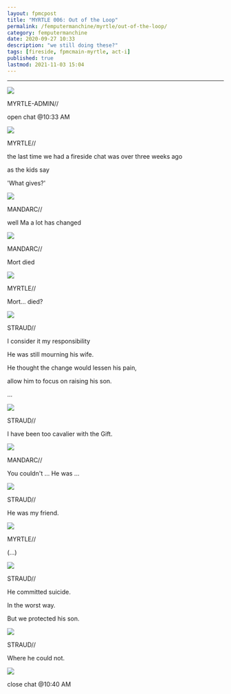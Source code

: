 ```yaml
---
layout: fpmcpost
title: "MYRTLE 006: Out of the Loop"
permalink: /femputermanchine/myrtle/out-of-the-loop/
category: femputermanchine
date: 2020-09-27 10:33
description: "we still doing these?"
tags: [fireside, fpmcmain-myrtle, act-i]
published: true
lastmod: 2021-11-03 15:04
---
```

[//]: # (  9/27/20  -added)
[//]: # ( 10/15/21  -linkout removed)
[//]: # ( 11/03/21  -title added)

*****

<div class="chat-box">
<img src="{{ site.url }}/assets/tb/myrtlekevin.jpg" class="chat-portrait" />
<p class="ppl-sez">MYRTLE-ADMIN//</p>
<p class="ppl-sez">open chat @10:33 AM</p>
</div>

<div class="chat-box">
<img src="{{ site.url }}/assets/tb/myrtle-insp.jpg" class="chat-portrait" />
<p class="ppl-sez">MYRTLE//</p>
<p class="ppl-sez">the last time we had a fireside chat was over three weeks ago</p>
<p class="ppl-sez">as the kids say</p>
<p class="ppl-sez">'What gives?'</p>
</div>

<div class="chat-box">
<img src="{{ site.url }}/assets/tb/mandarc1.jpg" class="chat-portrait" />
<p class="ppl-sez">MANDARC//</p>
<p class="ppl-sez">well Ma a lot has changed</p>
</div>

<div class="chat-box">
<img src="{{ site.url }}/assets/tb/mandarc1.jpg" class="chat-portrait" />
<p class="ppl-sez">MANDARC//</p>
<p class="ppl-sez">Mort died</p>
</div>

<div class="chat-box">
<img src="{{ site.url }}/assets/tb/myrtle-insp.jpg" class="chat-portrait" />
<p class="ppl-sez">MYRTLE//</p>
<p class="ppl-sez">Mort... died?</p>
</div>

<div class="chat-box">
<img src="{{ site.url }}/assets/tb/straud.jpg" class="chat-portrait" />
<p class="ppl-sez">STRAUD//</p>
<p class="ppl-sez">I consider it my responsibility</p>
<p class="ppl-sez">He was still mourning his wife.</p>
<p class="ppl-sez">He thought the change would lessen his pain, </p>
<p class="ppl-sez">allow him to focus on raising his son.</p>
<p class="ppl-sez">...</p>
</div>

<div class="chat-box">
<img src="{{ site.url }}/assets/tb/straud.jpg" class="chat-portrait" />
<p class="ppl-sez">STRAUD//</p>
<p class="ppl-sez">I have been too cavalier with the Gift.</p>
</div>

<div class="chat-box">
<img src="{{ site.url }}/assets/tb/mandarc1.jpg" class="chat-portrait" />
<p class="ppl-sez">MANDARC//</p>
<p class="ppl-sez">You couldn't ... He was ...</p>
</div>

<div class="chat-box">
<img src="{{ site.url }}/assets/tb/straud.jpg" class="chat-portrait" />
<p class="ppl-sez">STRAUD//</p>
<p class="ppl-sez">He was my friend.</p>
</div>

<div class="chat-box">
<img src="{{ site.url }}/assets/tb/myrtle-insp.jpg" class="chat-portrait" />
<p class="ppl-sez">MYRTLE//</p>
<p class="ppl-sez">(...)</p>
</div>

<div class="chat-box">
<img src="{{ site.url }}/assets/tb/straud.jpg" class="chat-portrait" />
<p class="ppl-sez">STRAUD//</p>
<p class="ppl-sez">He committed suicide.</p>
<p class="ppl-sez">In the worst way.</p>
<p class="ppl-sez">But we protected his son.</p>
</div>

<div class="chat-box">
<img src="{{ site.url }}/assets/tb/straud.jpg" class="chat-portrait" />
<p class="ppl-sez">STRAUD//</p>
<p class="ppl-sez">Where he could not.</p>
</div>

<div class="chat-box">
<img src="{{ site.url }}/assets/tb/autress-aug.jpg" class="chat-portrait" />
<p class="ppl-sez">close chat @10:40 AM</p>
</div>



